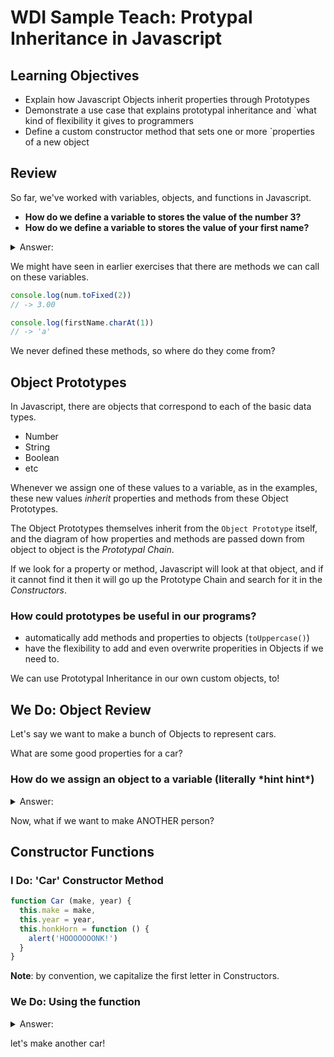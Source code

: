 # WDI Sample Teach: Protypal Inheritance in Javascript

## Learning Objectives

- Explain how Javascript Objects inherit properties through Prototypes
- Demonstrate a use case that explains prototypal inheritance and `what kind of flexibility it gives to programmers
- Define a custom constructor method that sets one or more `properties of a new object

## Review

So far, we've worked with variables, objects, and functions in Javascript.

- **How do we define a variable to stores the value of the number 3?**
- **How do we define a variable to stores the value of your first name?**

<details>
<summary>Answer:</summary>

```js
var num = 3
var firstName = 'Hammad'
```

</details>

We might have seen in earlier exercises that there are methods we can call on these variables.

```js
console.log(num.toFixed(2))
// -> 3.00

console.log(firstName.charAt(1))
// -> 'a'
```

We never defined these methods, so where do they come from?

## Object Prototypes

In Javascript, there are objects that correspond to each of the basic data types.

- Number
- String
- Boolean
- etc

Whenever we assign one of these values to a variable, as in the examples, these new values _inherit_ properties and methods from these Object Prototypes. 

The Object Prototypes themselves inherit from the `Object Prototype` itself, and the diagram of how properties and methods are passed down from object to object is the _Prototypal Chain_.

If we look for a property or method, Javascript will look at that object, and if it cannot find it then it will go up the Prototype Chain and search for it in the _Constructors_.

### How could prototypes be useful in our programs?

- automatically add methods and properties to objects (`toUppercase()`)
- have the flexibility to add and even overwrite properities in Objects if we need to.

We can use Prototypal Inheritance in our own custom objects, to!

## We Do: Object Review

Let's say we want to make a bunch of Objects to represent cars.

What are some good properties for a car?

### How do we assign an object to a variable (literally \*hint hint\*)

<details>
<summary>Answer:</summary>

```js
var carA = {
  make: 'Camry',
  year: 2010
}
```

</details>

Now, what if we want to make ANOTHER person?

## Constructor Functions

### I Do: 'Car' Constructor Method

```js
function Car (make, year) {
  this.make = make,
  this.year = year,
  this.honkHorn = function () {
    alert('HOOOOOOONK!')
  }
}
```

**Note**: by convention, we capitalize the first letter in Constructors.

### We Do: Using the function


<details>
<summary>Answer:</summary>

```js
var camry = new Car('camry', 2010)
```

</details>

let's make another car!

<!-- moving the method out to the prototype -->

<!-- You Do: Temperature Constructor -->